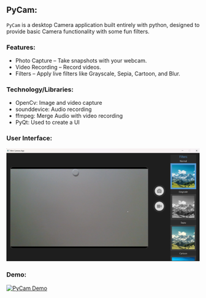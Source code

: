 ## PyCam:

`PyCam` is a desktop Camera application built entirely with python, designed to provide basic Camera functionality with some fun filters.

### Features:
- Photo Capture – Take snapshots with your webcam.
- Video Recording – Record videos.
- Filters – Apply live filters like Grayscale, Sepia, Cartoon, and Blur.

### Technology/Libraries:
- OpenCv: Image and video capture
- sounddevice: Audio recording
- ffmpeg: Merge Audio with video recording
- PyQt: Used to create a UI

### User Interface:

![alt Text](pictures/CAM_APP.png)

### Demo:

[![PyCam Demo](https://img.youtube.com/vi/ihAqLsUjUN4/0.jpg)](https://youtu.be/ihAqLsUjUN4)
